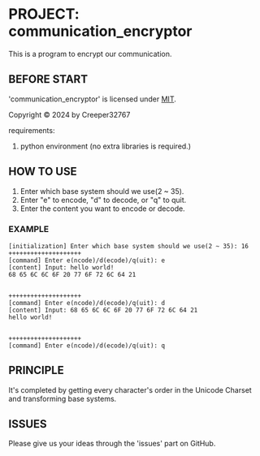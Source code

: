 # PROJECT: communication_encryptor

This is a program to encrypt our communication.

## BEFORE START

'communication_encryptor' is licensed under [MIT](./LICENSE).

Copyright © 2024 by Creeper32767

requirements:

1. python environment (no extra libraries is required.)

## HOW TO USE

1. Enter which base system should we use(2 ~ 35).
2. Enter "e" to encode, "d" to decode, or "q" to quit.
3. Enter the content you want to encode or decode.

### EXAMPLE

```
[initialization] Enter which base system should we use(2 ~ 35): 16
++++++++++++++++++++
[command] Enter e(ncode)/d(ecode)/q(uit): e
[content] Input: hello world!
68 65 6C 6C 6F 20 77 6F 72 6C 64 21 


++++++++++++++++++++
[command] Enter e(ncode)/d(ecode)/q(uit): d
[content] Input: 68 65 6C 6C 6F 20 77 6F 72 6C 64 21
hello world!


++++++++++++++++++++
[command] Enter e(ncode)/d(ecode)/q(uit): q
```

## PRINCIPLE
It's completed by getting every character's order in the Unicode Charset and transforming base systems.


## ISSUES

Please give us your ideas through the 'issues' part on GitHub.
